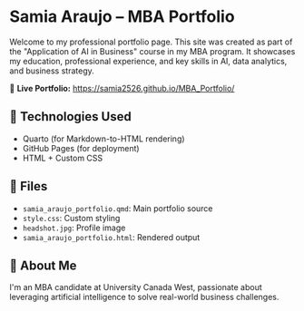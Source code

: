 # Samia Araujo – MBA Portfolio

Welcome to my professional portfolio page. This site was created as part of the "Application of AI in Business" course in my MBA program. It showcases my education, professional experience, and key skills in AI, data analytics, and business strategy.

🔗 **Live Portfolio:** https://samia2526.github.io/MBA_Portfolio/

## 📄 Technologies Used

- Quarto (for Markdown-to-HTML rendering)
- GitHub Pages (for deployment)
- HTML + Custom CSS

## 📁 Files

- `samia_araujo_portfolio.qmd`: Main portfolio source
- `style.css`: Custom styling
- `headshot.jpg`: Profile image
- `samia_araujo_portfolio.html`: Rendered output

## 🧠 About Me

I'm an MBA candidate at University Canada West, passionate about leveraging artificial intelligence to solve real-world business challenges.
